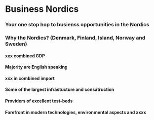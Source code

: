# Business Nordics

### Your one stop hop to busienss opportunities in the Nordics

### Why the Nordics? (Denmark, Finland, Island, Norway and Sweden)
#### xxx combined GDP
#### Majority are English speaking
#### xxx in combined import 
#### Some of the largest infrastucture and consatruction 
#### Providers of excellent test-beds
#### Forefront in modern technologies, environmental aspects and xxxx